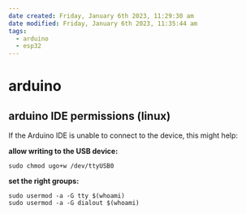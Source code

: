 ```yaml
---
date created: Friday, January 6th 2023, 11:29:30 am
date modified: Friday, January 6th 2023, 11:35:44 am
tags:
  - arduino
  - esp32
---
```


# arduino

## arduino IDE permissions (linux)

If the Arduino IDE is unable to connect to the device, this might help:

**allow writing to the USB device:**

```shell
sudo chmod ugo+w /dev/ttyUSB0
```

**set the right groups:**

```shell
sudo usermod -a -G tty $(whoami)
sudo usermod -a -G dialout $(whoami)
```
